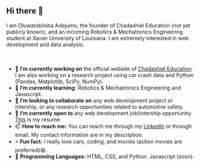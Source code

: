 ## Hi there 👋
I am Oluwatobiloba Adejumo, the founder of Chadashiel Education (not yet publicly known), and an incoming Robotics & Mechatronics Engineering student at Xavier University of Louisiana. I am extremely interested in web development and data analysis.
<br><br><br>

- 🔭 **I’m currently working on** the official website of [Chadashiel Education](https://tobi3333a.github.io/Chadashiel-Education/). I am also working on a research project using car crash data and Python (Pandas, Matplotlib, SciPy, NumPy).
- 🌱 **I’m currently learning:** Robotics & Mechatronics Engineering and Javascript.
- 👯 **I’m looking to collaborate on** any web development project or intership, or any research opportunities related to automotive safety.
- 🤔 **I’m currently open to** any web development job/intership opportunity. [This](https://drive.google.com/file/d/1uZsH1Chb5FsumezVx5MbXAEfvIVqf8zO/view?usp=sharing) is my resume.
- 📫 **How to reach me:** You can reach me through my [LinkedIn](https://www.linkedin.com/in/oluwatobiloba-adejumo-194473271/) or through email. My contact information are in my description.
- ⚡ **Fun fact:** I really love cars, coding, and movies (action movies are preferred)😄.
- 💬 **Programming Languages:** HTML, CSS, and Python. Javascript (soon).

